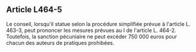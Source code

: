 Article L464-5
----
Le conseil, lorsqu'il statue selon la procédure simplifiée prévue à l'article L.
463-3, peut prononcer les mesures prévues au I de l'article L. 464-2. Toutefois,
la sanction pécuniaire ne peut excéder 750 000 euros pour chacun des auteurs de
pratiques prohibées.
